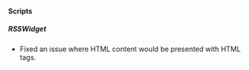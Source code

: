 
#### Scripts
##### RSSWidget
- Fixed an issue where HTML content would be presented with HTML tags.
